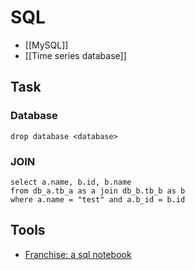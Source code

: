 # SQL

- [[MySQL]]
- [[Time series database]]

## Task

### Database

    drop database <database>

### JOIN

    select a.name, b.id, b.name
    from db_a.tb_a as a join db_b.tb_b as b
    where a.name = "test" and a.b_id = b.id

## Tools

- [Franchise: a sql notebook](https://franchise.cloud/)
